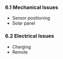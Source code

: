 ### 6.1 Mechanical Issues
* Sensor positioning
* Solar panel

### 6.2 Electrical Issues
* Charging
* Remote
